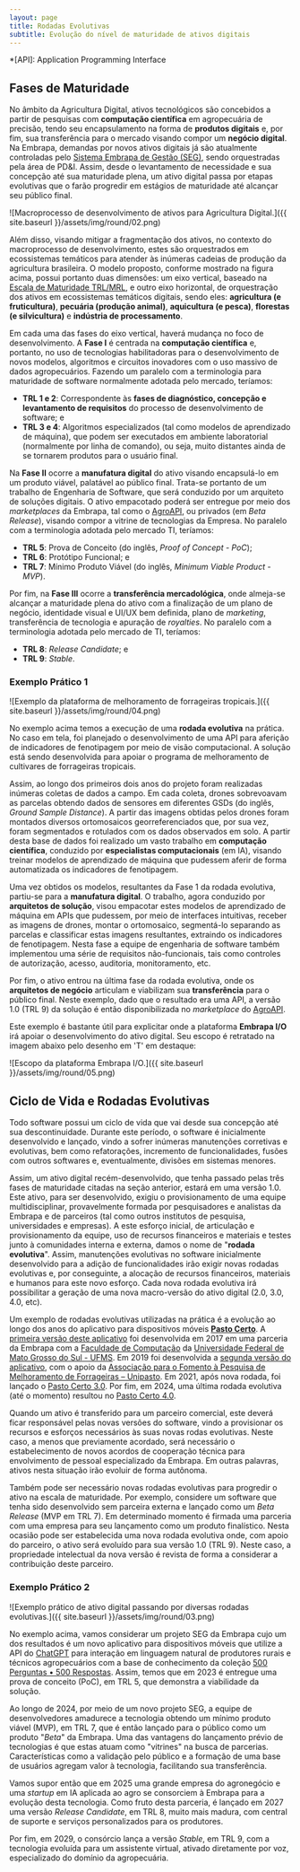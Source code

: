 ```yaml
---
layout: page
title: Rodadas Evolutivas
subtitle: Evolução do nível de maturidade de ativos digitais
---
```


*[API]: Application Programming Interface

## Fases de Maturidade

No âmbito da Agricultura Digital, ativos tecnológicos são concebidos a partir de pesquisas com **computação científica** em agropecuária de precisão, tendo seu encapsulamento na forma de **produtos digitais** e, por fim, sua transferência para o mercado visando compor um **negócio digital**. Na Embrapa, demandas por novos ativos digitais já são atualmente controladas pelo [Sistema Embrapa de Gestão (SEG)](https://www.embrapa.br/documents/32008859/39100403/Sum%C3%A1rio+Executivo+002+-+SEG/86964fe8-f97d-55ff-57ad-ae1898c9ac3c?version=1.0), sendo orquestradas pela área de PD&I. Assim, desde o levantamento de necessidade e sua concepção até sua maturidade plena, um ativo digital passa por etapas evolutivas que o farão progredir em estágios de maturidade até alcançar seu público final.

![Macroprocesso de desenvolvimento de ativos para Agricultura Digital.]({{ site.baseurl }}/assets/img/round/02.png)

Além disso, visando mitigar a fragmentação dos ativos, no contexto do macroprocesso de desenvolvimento, estes são orquestrados em ecossistemas temáticos para atender às inúmeras cadeias de produção da agricultura brasileira. O modelo proposto, conforme mostrado na figura acima, possui portanto duas dimensões: um eixo vertical, baseado na [Escala de Maturidade TRL/MRL](https://cloud.cnpgc.embrapa.br/nap/files/2018/08/EscalaTRL-MRL-17Abr2018.pdf), e outro eixo horizontal, de orquestração dos ativos em ecossistemas temáticos digitais, sendo eles: **agricultura (e fruticultura)**, **pecuária (produção animal)**, **aquicultura (e pesca)**, **florestas (e silvicultura)** e **indústria de processamento**.

Em cada uma das fases do eixo vertical, haverá mudança no foco de desenvolvimento. A **Fase I** é centrada na **computação científica** e, portanto, no uso de tecnologias habilitadoras para o desenvolvimento de novos modelos, algoritmos e circuitos inovadores com o uso massivo de dados agropecuários. Fazendo um paralelo com a terminologia para maturidade de software normalmente adotada pelo mercado, teríamos:

- **TRL 1 e 2**: Correspondente às **fases de diagnóstico, concepção e levantamento de requisitos** do processo de desenvolvimento de software; e
- **TRL 3 e 4**: Algoritmos especializados (tal como modelos de aprendizado de máquina), que podem ser executados em ambiente laboratorial (normalmente por linha de comando), ou seja, muito distantes ainda de se tornarem produtos para o usuário final.

Na **Fase II** ocorre a **manufatura digital** do ativo visando encapsulá-lo em um produto viável, palatável ao público final. Trata-se portanto de um trabalho de Engenharia de Software, que será conduzido por um arquiteto de soluções digitais. O ativo empacotado poderá ser entregue por meio dos _marketplaces_ da Embrapa, tal como o [AgroAPI](https://www.agroapi.cnptia.embrapa.br), ou privados (em _Beta Release_), visando compor a vitrine de tecnologias da Empresa. No paralelo com a terminologia adotada pelo mercado TI, teríamos:

- **TRL 5**: Prova de Conceito (do inglês, _Proof of Concept - PoC_);
- **TRL 6**: Protótipo Funcional; e
- **TRL 7**: Mínimo Produto Viável (do inglês, _Minimum Viable Product - MVP_).

Por fim, na **Fase III** ocorre a **transferência mercadológica**, onde almeja-se alcançar a maturidade plena do ativo com a finalização de um plano de negócio, identidade visual e UI/UX bem definida, plano de _marketing_, transferência de tecnologia e apuração de _royalties_. No paralelo com a terminologia adotada pelo mercado de TI, teríamos:

- **TRL 8**: _Release Candidate_; e
- **TRL 9**: _Stable_.

### Exemplo Prático 1

![Exemplo da plataforma de melhoramento de forrageiras tropicais.]({{ site.baseurl }}/assets/img/round/04.png)

No exemplo acima temos a execução de uma **rodada evolutiva** na prática. No caso em tela, foi planejado o desenvolvimento de uma API para aferição de indicadores de fenotipagem por meio de visão computacional. A solução está sendo desenvolvida para apoiar o programa de melhoramento de cultivares de forrageiras tropicais.

Assim, ao longo dos primeiros dois anos do projeto foram realizadas inúmeras coletas de dados a campo. Em cada coleta, drones sobrevoavam as parcelas obtendo dados de sensores em diferentes GSDs (do inglês, _Ground Sample Distance_). A partir das imagens obtidas pelos drones foram montados diversos ortomosaicos georreferenciados que, por sua vez, foram segmentados e rotulados com os dados observados em solo. A partir desta base de dados foi realizado um vasto trabalho em **computação científica**, conduzido por **especialistas computacionais** (em IA), visando treinar modelos de aprendizado de máquina que pudessem aferir de forma automatizada os indicadores de fenotipagem.

Uma vez obtidos os modelos, resultantes da Fase 1 da rodada evolutiva, partiu-se para a **manufatura digital**. O trabalho, agora conduzido por **arquitetos de solução**, visou empacotar estes modelos de aprendizado de máquina em APIs que pudessem, por meio de interfaces intuitivas, receber as imagens de drones, montar o ortomosaico, segmentá-lo separando as parcelas e classificar estas imagens resultantes, extraindo os indicadores de fenotipagem. Nesta fase a equipe de engenharia de software também implementou uma série de requisitos não-funcionais, tais como controles de autorização, acesso, auditoria, monitoramento, etc.

Por fim, o ativo entrou na última fase da rodada evolutiva, onde os **arquitetos de negócio** articulam e viabilizam sua **transferência** para o público final. Neste exemplo, dado que o resultado era uma API, a versão 1.0 (TRL 9) da solução é então disponibilizada no _marketplace_ do [AgroAPI](https://www.agroapi.cnptia.embrapa.br).

Este exemplo é bastante útil para explicitar onde a plataforma **Embrapa I/O** irá apoiar o desenvolvimento do ativo digital. Seu escopo é retratado na imagem abaixo pelo desenho em 'T' em destaque:

![Escopo da plataforma Embrapa I/O.]({{ site.baseurl }}/assets/img/round/05.png)

## Ciclo de Vida e Rodadas Evolutivas

Todo software possui um ciclo de vida que vai desde sua concepção até sua descontinuidade. Durante este período, o software é inicialmente desenvolvido e lançado, vindo a sofrer inúmeras manutenções corretivas e evolutivas, bem como refatorações, incremento de funcionalidades, fusões com outros softwares e, eventualmente, divisões em sistemas menores.

Assim, um ativo digital recém-desenvolvido, que tenha passado pelas três fases de maturidade citadas na seção anterior, estará em uma versão 1.0. Este ativo, para ser desenvolvido, exigiu o provisionamento de uma equipe multidisciplinar, provavelmente formada por pesquisadores e analistas da Embrapa e de parceiros (tal como outros institutos de pesquisa, universidades e empresas). A este esforço inicial, de articulação e provisionamento da equipe, uso de recursos financeiros e materiais e testes junto à comunidades interna e externa, damos o nome de "**rodada evolutiva**". Assim, manutenções evolutivas no software inicialmente desenvolvido para a adição de funcionalidades irão exigir novas rodadas evolutivas e, por conseguinte, a alocação de recursos financeiros, materiais e humanos para este novo esforço. Cada nova rodada evolutiva irá possibilitar a geração de uma nova macro-versão do ativo digital (2.0, 3.0, 4.0, etc).

Um exemplo de rodadas evolutivas utilizadas na prática é a evolução ao longo dos anos do aplicativo para dispositivos móveis [**Pasto Certo**](https://www.pastocerto.com). A [primeira versão deste aplicativo](https://www.infoteca.cnptia.embrapa.br/infoteca/handle/doc/1087190) foi desenvolvida em 2017 em uma parceria da Embrapa com a [Faculdade de Computação](https://www.facom.ufms.br) da [Universidade Federal de Mato Grosso do Sul - UFMS](https://ufms.br). Em 2019 foi desenvolvida a [segunda versão do aplicativo](https://www.infoteca.cnptia.embrapa.br/infoteca/handle/doc/1113229), com o apoio da [Associação para o Fomento à Pesquisa de Melhoramento de Forrageiras – Unipasto](https://www.unipasto.com.br). Em 2021, após nova rodada, foi lançado o [Pasto Certo 3.0](https://www.infoteca.cnptia.embrapa.br/infoteca/handle/doc/1133853). Por fim, em 2024, uma última rodada evolutiva (até o momento) resultou no [Pasto Certo 4.0](https://www.infoteca.cnptia.embrapa.br/infoteca/handle/doc/1166788).

Quando um ativo é transferido para um parceiro comercial, este deverá ficar responsável pelas novas versões do software, vindo a provisionar os recursos e esforços necessários às suas novas rodas evolutivas. Neste caso, a menos que previamente acordado, será necessário o estabelecimento de novos acordos de cooperação técnica para envolvimento de pessoal especializado da Embrapa. Em outras palavras, ativos nesta situação irão evoluir de forma autônoma.

Também pode ser necessário novas rodadas evolutivas para progredir o ativo na escala de maturidade. Por exemplo, considere um software que tenha sido desenvolvido sem parceira externa e lançado como um _Beta Release_ (MVP em TRL 7). Em determinado momento é firmada uma parceria com uma empresa para seu lançamento como um produto finalístico. Nesta ocasião pode ser estabelecida uma nova rodada evolutiva onde, com apoio do parceiro, o ativo será evoluído para sua versão 1.0 (TRL 9). Neste caso, a propriedade intelectual da nova versão é revista de forma a considerar a contribuição deste parceiro.

### Exemplo Prático 2

![Exemplo prático de ativo digital passando por diversas rodadas evolutivas.]({{ site.baseurl }}/assets/img/round/03.png)

No exemplo acima, vamos considerar um projeto SEG da Embrapa cujo um dos resultados é um novo aplicativo para dispositivos móveis que utilize a API do [ChatGPT](https://chatgpt.com) para interação em linguagem natural de produtores rurais e técnicos agropecuários com a base de conhecimento da coleção [500 Perguntas &bull; 500 Respostas](https://mais500p500r.sct.embrapa.br). Assim, temos que em 2023 é entregue uma prova de conceito (PoC), em TRL 5, que demonstra a viabilidade da solução.

Ao longo de 2024, por meio de um novo projeto SEG, a equipe de desenvolvedores amadurece a tecnologia obtendo um mínimo produto viável (MVP), em TRL 7, que é então lançado para o público como um produto "_Beta_" da Embrapa. Uma das vantagens do lançamento prévio de tecnologias é que estas atuam como "vitrines" na busca de parcerias. Características como a validação pelo público e a formação de uma base de usuários agregam valor à tecnologia, facilitando sua transferência.

Vamos supor então que em 2025 uma grande empresa do agronegócio e uma _startup_ em IA aplicada ao agro se consorciem à Embrapa para a evolução desta tecnologia. Como fruto desta parceria, é lançado em 2027 uma versão _Release Candidate_, em TRL 8, muito mais madura, com central de suporte e serviços personalizados para os produtores.

Por fim, em 2029, o consórcio lança a versão _Stable_, em TRL 9, com a tecnologia evoluída para um assistente virtual, ativado diretamente por voz, especializado do domínio da agropecuária.
